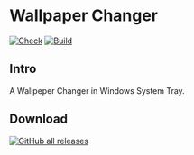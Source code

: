 # Wallpaper Changer
[![Check](https://github.com/winsphinx/TrayWP/actions/workflows/check_action.yml/badge.svg)](https://github.com/winsphinx/TrayWP/actions/workflows/check_action.yml)
[![Build](https://github.com/winsphinx/TrayWP/actions/workflows/build_action.yml/badge.svg)](https://github.com/winsphinx/TrayWP/actions/workflows/build_action.yml)

## Intro
A Wallpeper Changer in Windows System Tray.

## Download
[![GitHub all releases](https://img.shields.io/github/downloads/winsphinx/TrayWP/total)](https://github.com/winsphinx/TrayWP/releases)
